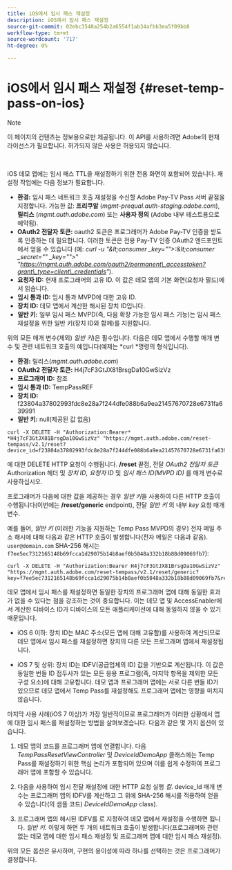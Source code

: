 ```yaml
---
title: iOS에서 임시 패스 재설정
description: iOS에서 임시 패스 재설정
source-git-commit: 02ebc3548a254b2a6554f1ab34afbb3ea5f09bb8
workflow-type: tm+mt
source-wordcount: '717'
ht-degree: 0%

---
```


# iOS에서 임시 패스 재설정 {#reset-temp-pass-on-ios}

>[!NOTE]
>
>이 페이지의 컨텐츠는 정보용으로만 제공됩니다. 이 API를 사용하려면 Adobe의 현재 라이선스가 필요합니다. 허가되지 않은 사용은 허용되지 않습니다.

</br>

iOS 데모 앱에는 임시 패스 TTL을 재설정하기 위한 전용 화면이 포함되어 있습니다. 재설정 작업에는 다음 정보가 필요합니다.

- **환경:** 임시 패스 네트워크 호출 재설정을 수신할 Adobe Pay-TV Pass 서버 끝점을 지정합니다. 가능한 값: **프리쿠알** (*mgmt-prequal.auth-staging.adobe.com*), **릴리스** (*mgmt.auth.adobe.com*) 또는 **사용자 정의** (Adobe 내부 테스트용으로 예약됨).
- **OAuth2 전달자 토큰:** oauth2 토큰은 프로그래머가 Adobe Pay-TV 인증을 받도록 인증하는 데 필요합니다. 이러한 토큰은 전용 Pay-TV 인증 OAuth2 엔드포인트에서 얻을 수 있습니다 (예: *curl -u &quot;\&lt;consumer _key=&quot;&quot;>:\&lt;consumer _secret=&quot;&quot; _key=&quot;&quot;>*&quot; *&quot;https://mgmt.auth.adobe.com/oauth2/permanent\_accesstoken?grant\_type=client\_credentials&quot;*).
- **요청자 ID:** 현재 프로그래머의 고유 ID. 이 값은 데모 앱의 기본 화면(요청자 필드)에서 읽습니다.
- **임시 통과 ID:** 임시 통과 MVPD에 대한 고유 ID.
- **장치 ID:** 데모 앱에서 계산한 해시된 장치 ID입니다.
- **일반 키:** 일부 임시 패스 MVPD(즉, 다음 확장 가능한 임시 패스 기능)는 임시 패스 재설정을 위한 일반 키(장치 ID와 함께)를 지원합니다.

위의 모든 매개 변수(제외) *일반 키*)은 필수입니다. 다음은 데모 앱에서 수행할 매개 변수 및 관련 네트워크 호출의 예입니다(예제는 *curl *명령의 형식입니다).

- **환경:** 릴리스(*mgmt.auth.adobe.com*)
- **OAuth2 전달자 토큰:** H4j7cF3GtJX81BrsgDa10GwSizVz
- **프로그래머 ID:** 참조
- **임시 통과 ID:** TempPassREF
- **장치 ID:** f23804a37802993fdc8e28a7f244dfe088b6a9ea21457670728e6731fa639991
- **일반 키:** null(제공된 값 없음)

```curl
curl -X DELETE -H "Authorization:Bearer* *H4j7cF3GtJX81BrsgDa10GwSizVz" "https://mgmt.auth.adobe.com/reset-tempass/v2.1/reset?device_id=f23804a37802993fdc8e28a7f244dfe088b6a9ea21457670728e6731fa639991&requestor_id=REF&mvpd_id=TempPassREF"
```

에 대한 DELETE HTTP 요청이 수행됩니다. **/reset** 끝점, 전달 *OAuth2 전달자 토큰* Authorization 헤더 및 *장치 ID*, *요청자 ID* 및 *임시 패스 ID(MVPD ID)* 를 매개 변수로 사용하십시오.

프로그래머가 다음에 대한 값을 제공하는 경우 *일반 키*&#x200B;을 사용하여 다른 HTTP 호출이 수행됩니다(이번에는 **/reset/generic** endpoint), 전달 *일반 키* 의 내부 *key* 요청 매개 변수.

예를 들어, *일반 키* (이러한 기능을 지원하는 Temp Pass MVPD의 경우) 전자 메일 주소 해시에 대해 다음과 같은 HTTP 호출이 발생합니다(전자 메일은 다음과 같음). `user@domain.com` SHA-256 해시는 `f7ee5ec7312165148b69fcca1d29075b14b8aef0b5048a332b18b88d09069fb7`):

```curl
curl -X DELETE -H "Authorization:Bearer H4j7cF3GtJX81BrsgDa10GwSizVz"
"https://mgmt.auth.adobe.com/reset-tempass/v2.1/reset/generic?key=f7ee5ec7312165148b69fcca1d29075b14b8aef0b5048a332b18b88d09069fb7&requestor_id=REF&mvpd_id=TempPassREF"
```

데모 앱에서 임시 패스를 재설정하면 동일한 장치의 프로그래머 앱에 대해 동일한 효과가 없을 수 있다는 점을 강조하는 것이 중요합니다. 이는 데모 앱 및 AccessEnabler에서 계산한 디바이스 ID가 디바이스의 모든 애플리케이션에 대해 동일하지 않을 수 있기 때문입니다.

- iOS 6 이하: 장치 ID는 MAC 주소(모든 앱에 대해 고유함)를 사용하여 계산되므로 데모 앱에서 임시 패스를 재설정하면 장치의 다른 모든 프로그래머 앱에서 재설정됩니다.

- iOS 7 및 상위: 장치 ID는 IDFV(공급업체의 ID) 값을 기반으로 계산됩니다. 이 값은 동일한 번들 ID 접두사가 있는 모든 응용 프로그램(즉, 마지막 항목을 제외한 모든 구성 요소)에 대해 고유합니다. 데모 앱과 프로그래머 앱에는 서로 다른 번들 ID가 있으므로 데모 앱에서 Temp Pass를 재설정해도 프로그래머 앱에는 영향을 미치지 않습니다.

마지막 사용 사례(iOS 7 이상)가 가장 일반적이므로 프로그래머가 이러한 상황에서 앱에 대한 임시 패스를 재설정하는 방법을 살펴보겠습니다. 다음과 같은 몇 가지 옵션이 있습니다.

1. 데모 앱의 코드를 프로그래머 앱에 연결합니다. 다음 *TempPassResetViewController* 및 *DeviceIdDemoApp* 클래스에는 Temp Pass를 재설정하기 위한 핵심 논리가 포함되어 있으며 이를 쉽게 수정하여 프로그래머 앱에 포함할 수 있습니다.

1. 다음을 사용하여 임시 전달 재설정에 대한 HTTP 요청 실행 *컬*. device\_Id 매개 변수는 프로그래머 앱의 IDFV를 계산하고 그 위에 SHA-256 해시를 적용하여 얻을 수 있습니다(의 샘플 코드) *DeviceIdDemoApp* class).

1. 프로그래머 앱의 해시된 IDFV를 로 지정하여 데모 앱에서 재설정을 수행하면 됩니다. *일반 키*. 이렇게 하면 두 개의 네트워크 호출이 발생합니다(프로그래머와 관련 없는 데모 앱에 대한 임시 패스 재설정 및 프로그래머 앱에 대한 임시 패스 재설정).

위의 모든 옵션은 유사하며, 구현의 용이성에 따라 하나를 선택하는 것은 프로그래머가 결정합니다.

